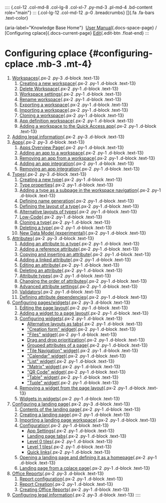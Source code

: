 :::: {.col-12 .col-md-8 .col-lg-8 .col-xl-7 .py-md-3 .pl-md-4 .bd-content role="main"}
::: {.col-lg-12 .col-md-12 .p-0 .breadcrumbs}
[]{.fa .fa-bars .text-color}

[](https://docs.cplace.io/){aria-label="Knowledge Base Home"}  [User
Manual](/user-manual-en/){.docs-space-page} / [Configuring
cplace]{.docs-current-page} [
Edit](https://github.com/collaborationfactory/cplace-doc-user-enu/blob/release/25.2/cplace-konfigurieren/_index.md){.edit-btn
.float-end}
:::

# Configuring cplace {#configuring-cplace .mb-3 .mt-4}

1.  [
    Workspaces](/user-manual-en/cplace-konfigurieren/arbeitsbereiche/){.px-2
    .py-3 .d-block .text-13}
    1.  [ Creating a new
        workspace](/user-manual-en/cplace-konfigurieren/arbeitsbereiche/neuen-arbeitsbereich-anlegen/){.px-2
        .py-1 .d-block .text-13}
    2.  [ Delete
        Workspace](/user-manual-en/cplace-konfigurieren/arbeitsbereiche/arbeitsbereich-loeschen/){.px-2
        .py-1 .d-block .text-13}
    3.  [ Workspace
        settings](/user-manual-en/cplace-konfigurieren/arbeitsbereiche/arbeitsbereichseinstellungen/){.px-2
        .py-1 .d-block .text-13}
    4.  [ Rename
        workspace](/user-manual-en/cplace-konfigurieren/arbeitsbereiche/arbeitsbereich-umbenenn/){.px-2
        .py-1 .d-block .text-13}
    5.  [ Exporting a
        workspace](/user-manual-en/cplace-konfigurieren/arbeitsbereiche/arbeitsbereich-exportieren/){.px-2
        .py-1 .d-block .text-13}
    6.  [ Importing a
        workspace](/user-manual-en/cplace-konfigurieren/arbeitsbereiche/arbeitsbereich-importieren/){.px-2
        .py-1 .d-block .text-13}
    7.  [ Cloning a
        workspace](/user-manual-en/cplace-konfigurieren/arbeitsbereiche/arbeitsbereich-klonen/){.px-2
        .py-1 .d-block .text-13}
    8.  [ App definition
        workspace](/user-manual-en/cplace-konfigurieren/arbeitsbereiche/app-definitions-arbeitsbereich/){.px-2
        .py-1 .d-block .text-13}
    9.  [ Adding a workspace to the Quick Access
        app](/user-manual-en/cplace-konfigurieren/arbeitsbereiche/arbeitsbereich-zum-schnellzugriff-hinzufuegen/){.px-2
        .py-1 .d-block .text-13}
2.  [ Adding legal
    information](/user-manual-en/cplace-konfigurieren/datenschutzrichtlinie-hinzufuegen/){.px-2
    .py-3 .d-block .text-13}
3.  [ Apps](/user-manual-en/cplace-konfigurieren/apps/){.px-2 .py-3
    .d-block .text-13}
    1.  [ Apps Overview
        Page](/user-manual-en/cplace-konfigurieren/apps/apps-uebersichts-seite/){.px-2
        .py-1 .d-block .text-13}
    2.  [ Adding an app to a
        workspace](/user-manual-en/cplace-konfigurieren/apps/app-zu-arbeitsbereich-hinzufuegen/){.px-2
        .py-1 .d-block .text-13}
    3.  [ Removing an app from a
        workspace](/user-manual-en/cplace-konfigurieren/apps/app-aus-arbeitsbereich-entfernen/){.px-2
        .py-1 .d-block .text-13}
    4.  [ Adding an app
        integration](/user-manual-en/cplace-konfigurieren/apps/app-integration-hinzufuegen/){.px-2
        .py-1 .d-block .text-13}
    5.  [ Removing an app
        integration](/user-manual-en/cplace-konfigurieren/apps/app-integration-entfernen/){.px-2
        .py-1 .d-block .text-13}
4.  [ Types](/user-manual-en/cplace-konfigurieren/typen/){.px-2 .py-3
    .d-block .text-13}
    1.  [ Creating a new
        type](/user-manual-en/cplace-konfigurieren/typen/neuen-typ-erstellen/){.px-2
        .py-1 .d-block .text-13}
    2.  [ Type
        properties](/user-manual-en/cplace-konfigurieren/typen/typen-eigenschaften/){.px-2
        .py-1 .d-block .text-13}
    3.  [ Adding a type as a subpage in the workspace
        navigation](/user-manual-en/cplace-konfigurieren/typen/typen-als-unterseiten/){.px-2
        .py-1 .d-block .text-13}
    4.  [ Defining name
        generation](/user-manual-en/cplace-konfigurieren/typen/namensgenerierung-definieren/){.px-2
        .py-1 .d-block .text-13}
    5.  [ Defining the layout of a
        type](/user-manual-en/cplace-konfigurieren/typen/layout-eines-typs-festlegen/){.px-2
        .py-1 .d-block .text-13}
    6.  [ Alternative layouts of
        types](/user-manual-en/cplace-konfigurieren/typen/alternative-layouts-von-typen/){.px-2
        .py-1 .d-block .text-13}
    7.  [
        Low-Code](/user-manual-en/cplace-konfigurieren/typen/low-code/){.px-2
        .py-1 .d-block .text-13}
    8.  [ Cloning a
        type](/user-manual-en/cplace-konfigurieren/typen/typ-klonen/){.px-2
        .py-1 .d-block .text-13}
    9.  [ Deleting a
        type](/user-manual-en/cplace-konfigurieren/typen/typ_loeschen/){.px-2
        .py-1 .d-block .text-13}
    10. [ New Data Model
        (experimental)](/user-manual-en/cplace-konfigurieren/typen/neues-datenmodell/){.px-2
        .py-1 .d-block .text-13}
5.  [ Attributes](/user-manual-en/cplace-konfigurieren/attribute/){.px-2
    .py-3 .d-block .text-13}
    1.  [ Adding an attribute to a
        type](/user-manual-en/cplace-konfigurieren/attribute/attribut-zu-einem-typ-hinzufuegen/){.px-2
        .py-1 .d-block .text-13}
    2.  [ Adding a reference
        attribute](/user-manual-en/cplace-konfigurieren/attribute/relationsattribut-hinzufuegen/){.px-2
        .py-1 .d-block .text-13}
    3.  [ Copying and inserting an
        attribute](/user-manual-en/cplace-konfigurieren/attribute/attribut-kopieren-und-einfuegen/){.px-2
        .py-1 .d-block .text-13}
    4.  [ Adding a linked
        attribute](/user-manual-en/cplace-konfigurieren/attribute/verlinktes-attribut-hinzufuegen/){.px-2
        .py-1 .d-block .text-13}
    5.  [ Editing an
        attribute](/user-manual-en/cplace-konfigurieren/attribute/attribut-bearbeiten/){.px-2
        .py-1 .d-block .text-13}
    6.  [ Deleting an
        attribute](/user-manual-en/cplace-konfigurieren/attribute/attribut-loeschen/){.px-2
        .py-1 .d-block .text-13}
    7.  [ Attribute
        types](/user-manual-en/cplace-konfigurieren/attribute/attributtypen/){.px-2
        .py-1 .d-block .text-13}
    8.  [ Changing the order of
        attributes](/user-manual-en/cplace-konfigurieren/attribute/reihenfolge-von-attributen_aendern/){.px-2
        .py-1 .d-block .text-13}
    9.  [ Advanced attribute
        settings](/user-manual-en/cplace-konfigurieren/attribute/erweiterte-attributeinstellungen/){.px-2
        .py-1 .d-block .text-13}
    10. [
        Validators](/user-manual-en/cplace-konfigurieren/attribute/validatoren/){.px-2
        .py-1 .d-block .text-13}
    11. [ Defining attribute
        dependencies](/user-manual-en/cplace-konfigurieren/attribute/attribut-abhaenigkeiten-bestimmen/){.px-2
        .py-1 .d-block .text-13}
6.  [ Configuring
    pages/widgets](/user-manual-en/cplace-konfigurieren/seiten-widgets-konfiguriere/){.px-2
    .py-3 .d-block .text-13}
    1.  [ Editing the page
        layout](/user-manual-en/cplace-konfigurieren/seiten-widgets-konfiguriere/seitenlayout-bearbeiten/){.px-2
        .py-1 .d-block .text-13}
    2.  [ Adding a widget to a page
        layout](/user-manual-en/cplace-konfigurieren/seiten-widgets-konfiguriere/widget-zu-seitenlayout-hinzufuegen/){.px-2
        .py-1 .d-block .text-13}
    3.  [ Configuring
        widgets](/user-manual-en/cplace-konfigurieren/seiten-widgets-konfiguriere/widgets-konfigurieren/){.px-2
        .py-1 .d-block .text-13}
        - [ Alternative layouts as
          tabs](/user-manual-en/cplace-konfigurieren/seiten-widgets-konfiguriere/widgets-konfigurieren/alternative-layouts-als-tabs/){.px-2
          .py-1 .d-block .text-13}
        - [ \"Creation form\"
          widget](/user-manual-en/cplace-konfigurieren/seiten-widgets-konfiguriere/widgets-konfigurieren/anlageformular-widget/){.px-2
          .py-1 .d-block .text-13}
        - [ \"Files\"
          widget](/user-manual-en/cplace-konfigurieren/seiten-widgets-konfiguriere/widgets-konfigurieren/dateien-widget/){.px-2
          .py-1 .d-block .text-13}
        - [ Drag and drop
          prioritization](/user-manual-en/cplace-konfigurieren/seiten-widgets-konfiguriere/widgets-konfigurieren/drag-and-drop-priorisierung/){.px-2
          .py-1 .d-block .text-13}
        - [ Grouped attributes of a
          page](/user-manual-en/cplace-konfigurieren/seiten-widgets-konfiguriere/widgets-konfigurieren/gruppierte-attribute-einer-seite/){.px-2
          .py-1 .d-block .text-13}
        - [ \"Tile Navigation\"
          widget](/user-manual-en/cplace-konfigurieren/seiten-widgets-konfiguriere/widgets-konfigurieren/kachelnavigation-widget/){.px-2
          .py-1 .d-block .text-13}
        - [ \"Calendar\"
          widget](/user-manual-en/cplace-konfigurieren/seiten-widgets-konfiguriere/widgets-konfigurieren/kalender-widget/){.px-2
          .py-1 .d-block .text-13}
        - [ \"List\"
          widget](/user-manual-en/cplace-konfigurieren/seiten-widgets-konfiguriere/widgets-konfigurieren/liste-widget/){.px-2
          .py-1 .d-block .text-13}
        - [ \"Matrix\"
          widget](/user-manual-en/cplace-konfigurieren/seiten-widgets-konfiguriere/widgets-konfigurieren/matrix-widget/){.px-2
          .py-1 .d-block .text-13}
        - [ \"QR Code\"
          widget](/user-manual-en/cplace-konfigurieren/seiten-widgets-konfiguriere/widgets-konfigurieren/qr-code-widget/){.px-2
          .py-1 .d-block .text-13}
        - [ \"Table\"
          widget](/user-manual-en/cplace-konfigurieren/seiten-widgets-konfiguriere/widgets-konfigurieren/tabellen-widget/){.px-2
          .py-1 .d-block .text-13}
        - [ \"Tuple\"
          widget](/user-manual-en/cplace-konfigurieren/seiten-widgets-konfiguriere/widgets-konfigurieren/tupel-widget/){.px-2
          .py-1 .d-block .text-13}
    4.  [ Removing a widget from the page
        layout](/user-manual-en/cplace-konfigurieren/seiten-widgets-konfiguriere/widget-aus-seitenlayout-entfernen/){.px-2
        .py-1 .d-block .text-13}
    5.  [ Widgets in
        widgets](/user-manual-en/cplace-konfigurieren/seiten-widgets-konfiguriere/widgets-in-widgets/){.px-2
        .py-1 .d-block .text-13}
7.  [ Configuring a landing
    page](/user-manual-en/cplace-konfigurieren/landing-page-konfigurieren/){.px-2
    .py-3 .d-block .text-13}
    1.  [ Contents of the landing
        page](/user-manual-en/cplace-konfigurieren/landing-page-konfigurieren/elemente-der-landing-page/){.px-2
        .py-1 .d-block .text-13}
    2.  [ Creating a landing
        page](/user-manual-en/cplace-konfigurieren/landing-page-konfigurieren/landing-page-erstellen/){.px-2
        .py-1 .d-block .text-13}
    3.  [ Importing a landing page
        workspace](/user-manual-en/cplace-konfigurieren/landing-page-konfigurieren/landing-page-arbeitsbereich-importieren/){.px-2
        .py-1 .d-block .text-13}
    4.  [
        Configuration](/user-manual-en/cplace-konfigurieren/landing-page-konfigurieren/konfiguration/){.px-2
        .py-1 .d-block .text-13}
        - [ App
          Settings](/user-manual-en/cplace-konfigurieren/landing-page-konfigurieren/konfiguration/appeinstellungen/){.px-2
          .py-1 .d-block .text-13}
        - [ Landing page
          tabs](/user-manual-en/cplace-konfigurieren/landing-page-konfigurieren/konfiguration/landing-page-tabs/){.px-2
          .py-1 .d-block .text-13}
        - [ Level 0
          tiles](/user-manual-en/cplace-konfigurieren/landing-page-konfigurieren/konfiguration/ebene-0-kacheln/){.px-2
          .py-1 .d-block .text-13}
        - [ Level 1
          tiles](/user-manual-en/cplace-konfigurieren/landing-page-konfigurieren/konfiguration/ebene-1-kacheln/){.px-2
          .py-1 .d-block .text-13}
        - [ Quick
          links](/user-manual-en/cplace-konfigurieren/landing-page-konfigurieren/konfiguration/quick-links/){.px-2
          .py-1 .d-block .text-13}
    5.  [ Opening a landing page and defining it as a
        homepage](/user-manual-en/cplace-konfigurieren/landing-page-konfigurieren/landing-page-oeffnen-und-als/){.px-2
        .py-1 .d-block .text-13}
    6.  [ Landing page from a cplace
        page](/user-manual-en/cplace-konfigurieren/landing-page-konfigurieren/landing-page-aus-einer-cplace-seite/){.px-2
        .py-1 .d-block .text-13}
8.  [ Office
    Reports](/user-manual-en/cplace-konfigurieren/office-reports-konfigurieren/){.px-2
    .py-3 .d-block .text-13}
    1.  [ Report
        configuration](/user-manual-en/cplace-konfigurieren/office-reports-konfigurieren/berichtskonfiguration/){.px-2
        .py-1 .d-block .text-13}
    2.  [ Report
        Creation](/user-manual-en/cplace-konfigurieren/office-reports-konfigurieren/berichterstellung/){.px-2
        .py-1 .d-block .text-13}
    3.  [ Creating Office
        Reports](/user-manual-en/cplace-konfigurieren/office-reports-konfigurieren/office-report-erstellen/){.px-2
        .py-1 .d-block .text-13}
9.  [ Configuring legal
    information](/user-manual-en/cplace-konfigurieren/datenschutzrichtlinie-konfigurieren/){.px-2
    .py-3 .d-block .text-13}
::::
